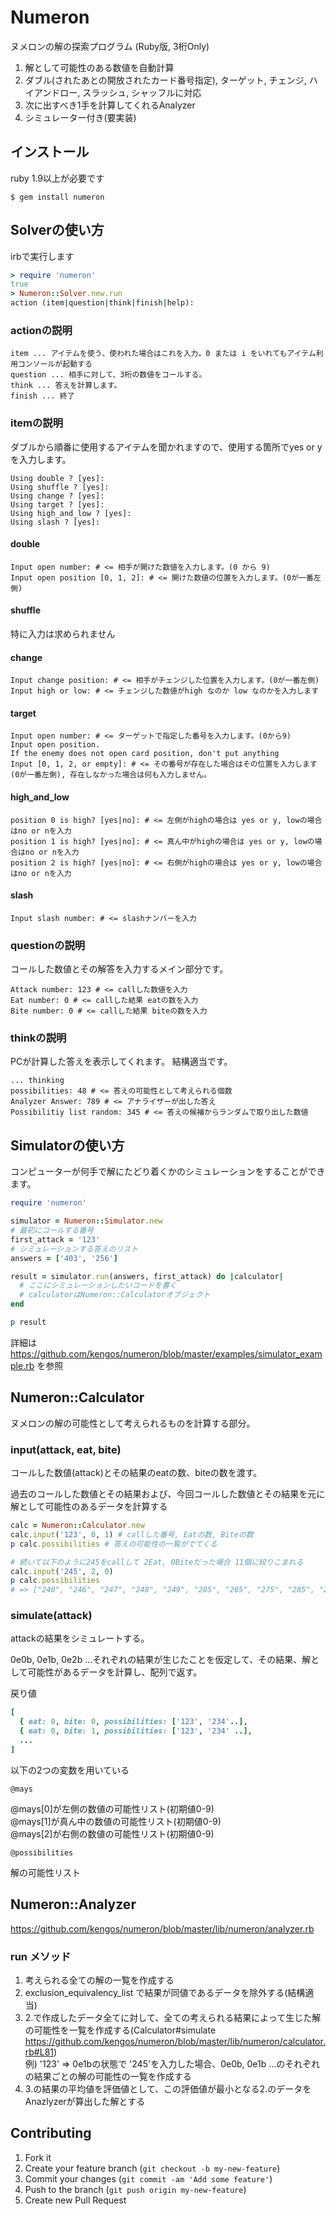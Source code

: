 # Numeron

ヌメロンの解の探索プログラム (Ruby版, 3桁Only)

1. 解として可能性のある数値を自動計算
2. ダブル(されたあとの開放されたカード番号指定), ターゲット, チェンジ, ハイアンドロー, スラッシュ, シャッフルに対応
3. 次に出すべき1手を計算してくれるAnalyzer
4. シミュレーター付き(要実装)

## インストール

ruby 1.9以上が必要です

    $ gem install numeron

## Solverの使い方

irbで実行します

```ruby
> require 'numeron'
true
> Numeron::Solver.new.run
action (item|question|think|finish|help): 
```

### actionの説明

```
item ... アイテムを使う、使われた場合はこれを入力。0 または i をいれてもアイテム利用コンソールが起動する
question ... 相手に対して、3桁の数値をコールする。
think ... 答えを計算します。
finish ... 終了
```

### itemの説明

ダブルから順番に使用するアイテムを聞かれますので、使用する箇所でyes or yを入力します。

```
Using double ? [yes]: 
Using shuffle ? [yes]: 
Using change ? [yes]: 
Using target ? [yes]: 
Using high_and_low ? [yes]: 
Using slash ? [yes]:
```

#### double

```
Input open number: # <= 相手が開けた数値を入力します。(0 から 9)
Input open position [0, 1, 2]: # <= 開けた数値の位置を入力します。(0が一番左側)
```

#### shuffle

特に入力は求められません

#### change

```
Input change position: # <= 相手がチェンジした位置を入力します。(0が一番左側)
Input high or low: # <= チェンジした数値がhigh なのか low なのかを入力します
```

#### target

```
Input open number: # <= ターゲットで指定した番号を入力します。(0から9)
Input open position.
If the enemy does not open card position, don't put anything
Input [0, 1, 2, or empty]: # <= その番号が存在した場合はその位置を入力します(0が一番左側), 存在しなかった場合は何も入力しません。
```

#### high_and_low

```
position 0 is high? [yes|no]: # <= 左側がhighの場合は yes or y, lowの場合はno or nを入力
position 1 is high? [yes|no]: # <= 真ん中がhighの場合は yes or y, lowの場合はno or nを入力
position 2 is high? [yes|no]: # <= 右側がhighの場合は yes or y, lowの場合はno or nを入力
```

#### slash

```
Input slash number: # <= slashナンバーを入力
```

### questionの説明

コールした数値とその解答を入力するメイン部分です。

```
Attack number: 123 # <= callした数値を入力
Eat number: 0 # <= callした結果 eatの数を入力
Bite number: 0 # <= callした結果 biteの数を入力
```

### thinkの説明

PCが計算した答えを表示してくれます。
結構適当です。

```
... thinking
possibilities: 48 # <= 答えの可能性として考えられる個数
Analyzer Answer: 789 # <= アナライザーが出した答え
Possibilitiy list random: 345 # <= 答えの候補からランダムで取り出した数値
```

## Simulatorの使い方

コンピューターが何手で解にたどり着くかのシミュレーションをすることができます。

```ruby
require 'numeron'

simulator = Numeron::Simulator.new
# 最初にコールする番号
first_attack = '123'
# シミュレーションする答えのリスト
answers = ['403', '256']

result = simulator.run(answers, first_attack) do |calculator|
  # ここにシミュレーションしたいコードを書く
  # calculatorはNumeron::Calculatorオブジェクト
end

p result
```

詳細は https://github.com/kengos/numeron/blob/master/examples/simulator_example.rb を参照

## Numeron::Calculator

ヌメロンの解の可能性として考えられるものを計算する部分。

### input(attack, eat, bite)

コールした数値(attack)とその結果のeatの数、biteの数を渡す。<br>

過去のコールした数値とその結果および、今回コールした数値とその結果を元に解として可能性のあるデータを計算する


```ruby
calc = Numeron::Calculator.new
calc.input('123', 0, 1) # callした番号, Eatの数, Biteの数
p calc.possibilities # 答えの可能性の一覧がでてくる

# 続いて以下のように245をcallして 2Eat, 0Biteだった場合 11個に絞りこまれる
calc.input('245', 2, 0)
p calc.possibilities
# => ["240", "246", "247", "248", "249", "205", "265", "275", "285", "295", "345"]
```

### simulate(attack)

attackの結果をシミュレートする。

0e0b, 0e1b, 0e2b ...それぞれの結果が生じたことを仮定して、その結果、解として可能性があるデータを計算し、配列で返す。

戻り値
```ruby
[
  { eat: 0, bite: 0, possibilities: ['123', '234'..],
  { eat: 0, bite: 1, possibilities: ['123', '234' ..],
  ...
]
```

以下の2つの変数を用いている

`@mays`

@mays[0]が左側の数値の可能性リスト(初期値0-9)<br>
@mays[1]が真ん中の数値の可能性リスト(初期値0-9)<br>
@mays[2]が右側の数値の可能性リスト(初期値0-9)<br>

`@possibilities`

解の可能性リスト

## Numeron::Analyzer

https://github.com/kengos/numeron/blob/master/lib/numeron/analyzer.rb

### run メソッド

1. 考えられる全ての解の一覧を作成する
2. exclusion_equivalency_list で結果が同値であるデータを除外する(結構適当)
3. 2.で作成したデータ全てに対して、全ての考えられる結果によって生じた解の可能性を一覧を作成する(Calculator#simulate https://github.com/kengos/numeron/blob/master/lib/numeron/calculator.rb#L81)<br>
例) '123' => 0e1bの状態で '245'を入力した場合、0e0b, 0e1b ...のそれぞれの結果ごとの解の可能性の一覧を作成する
4. 3.の結果の平均値を評価値として、この評価値が最小となる2.のデータをAnazlyzerが算出した解とする

## Contributing

1. Fork it
2. Create your feature branch (`git checkout -b my-new-feature`)
3. Commit your changes (`git commit -am 'Add some feature'`)
4. Push to the branch (`git push origin my-new-feature`)
5. Create new Pull Request
